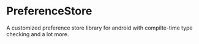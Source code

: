 # PreferenceStore
A customized preference store library for android with compilte-time type checking and a lot more.
